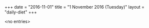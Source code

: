 +++
date = "2016-11-01"
title = "1 November 2016 (Tuesday)"
layout = "daily-diet"
+++


\<no entries\>
